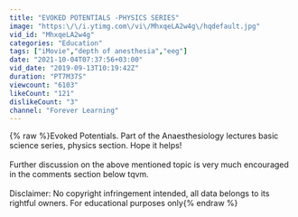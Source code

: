 ```yaml
---
title: "EVOKED POTENTIALS -PHYSICS SERIES"
image: "https:\/\/i.ytimg.com\/vi\/MhxqeLA2w4g\/hqdefault.jpg"
vid_id: "MhxqeLA2w4g"
categories: "Education"
tags: ["iMovie","depth of anesthesia","eeg"]
date: "2021-10-04T07:37:56+03:00"
vid_date: "2019-09-13T10:19:42Z"
duration: "PT7M37S"
viewcount: "6103"
likeCount: "121"
dislikeCount: "3"
channel: "Forever Learning"
---
```

{% raw %}Evoked Potentials. Part of the Anaesthesiology lectures basic science series, physics section. Hope it helps!<br /><br />Further discussion on the above mentioned topic is very much encouraged in the comments section below tqvm.<br /><br />Disclaimer: No copyright infringement intended, all data belongs to its rightful owners. For educational purposes only{% endraw %}
